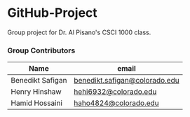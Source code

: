 # GitHub-Project

Group project for Dr. Al Pisano's CSCI 1000 class.

### Group Contributors

| Name              | email                            |
| --------          | -------                          |
| Benedikt Safigan  | benedikt.safigan@colorado.edu    |
| Henry Hinshaw     | hehi6932@colorado.edu            |
| Hamid Hossaini    | haho4824@colorado.edu            |
